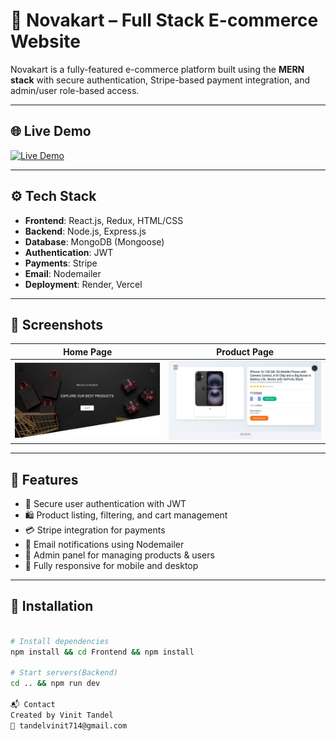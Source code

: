 # 🛒 Novakart – Full Stack E-commerce Website

Novakart is a fully-featured e-commerce platform built using the **MERN stack** with secure authentication, Stripe-based payment integration, and admin/user role-based access.

---

## 🌐 Live Demo

[![Live Demo](https://img.shields.io/badge/Demo-Online-green.svg)](https://frontend-2-2vjy.vercel.app/)



---

## ⚙️ Tech Stack

- **Frontend**: React.js, Redux, HTML/CSS
- **Backend**: Node.js, Express.js
- **Database**: MongoDB (Mongoose)
- **Authentication**: JWT
- **Payments**: Stripe
- **Email**: Nodemailer
- **Deployment**: Render, Vercel

---

## 📸 Screenshots

| Home Page | Product Page |
|-----------|--------------|
| ![Home](./Screenshots/Home.jpg) | ![Product](./Screenshots/Product.jpg) |



---

## 🔑 Features

- 🔐 Secure user authentication with JWT
- 🛍️ Product listing, filtering, and cart management
- 💳 Stripe integration for payments
- 📩 Email notifications using Nodemailer
- 👤 Admin panel for managing products & users
- 📱 Fully responsive for mobile and desktop

---

## 🚀 Installation

```bash

# Install dependencies
npm install && cd Frontend && npm install

# Start servers(Backend)
cd .. && npm run dev

📬 Contact
Created by Vinit Tandel
📧 tandelvinit714@gmail.com
